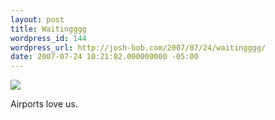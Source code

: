 ```yaml
---
layout: post
title: Waitingggg
wordpress_id: 144
wordpress_url: http://josh-bob.com/2007/07/24/waitingggg/
date: 2007-07-24 10:21:02.000000000 -05:00
---
```

<!--Mime Type of File is image/jpeg -->

<a href="http://josh-bob.com/wp-photos/20070724-112101-1.jpg"><img src="http://josh-bob.com/wp-photos/thumb.20070724-112101-1.jpg" /></a>

Airports love us.
